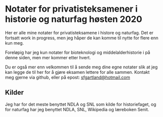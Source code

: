 # Notater for privatisteksamener i historie og naturfag høsten 2020

Her er alle mine notater for privatisteksamene i histore og naturfag. Det er fortsatt work in progress, men jeg håper de kan komme til nytte for flere enn kun meg.

Foreløpig har jeg kun notater for bioteknologi og middelalderhistorie i på denne siden, men mer kommer etter hvert. 

Du er også mer enn velkommen  til å sende meg dine egne notater slik at jeg kan legge de til her for å gjøre eksamen lettere for alle sammen. Kontakt meg gjerne via github, eller på epost: sfgartland@hotmail.com

## Kilder
Jeg har for det meste benyttet NDLA og SNL som kilde for historiefaget, og for naturfag har jeg benyttet NDLA, SNL, Wikipedia og læreboken Senit.
